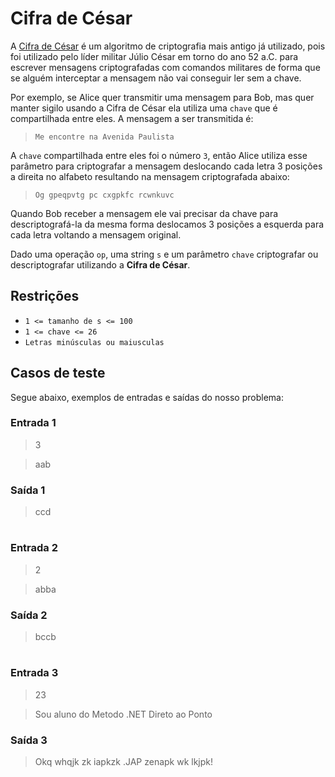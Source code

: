 # Cifra de César

A [Cifra de César](https://pt.khanacademy.org/computing/computer-science/cryptography/crypt/v/caesar-cipher) é um algoritmo de criptografia mais antigo já utilizado, pois foi utilizado pelo líder militar Júlio César em torno do ano 52 a.C. para escrever mensagens criptografadas com comandos militares de forma que se alguém interceptar a mensagem não vai conseguir ler sem a chave.

Por exemplo, se Alice quer transmitir uma mensagem para Bob, mas quer manter sigilo usando a Cifra de César ela utiliza uma `chave` que é compartilhada entre eles. A mensagem a ser transmitida é:

> `Me encontre na Avenida Paulista`

A `chave` compartilhada entre eles foi o número `3`, então Alice utiliza esse parâmetro para criptografar a mensagem deslocando cada letra 3 posições a direita no alfabeto resultando na mensagem criptografada abaixo:

> `Og gpeqpvtg pc cxgpkfc rcwnkuvc`

Quando Bob receber a mensagem ele vai precisar da chave para descriptografá-la da mesma forma deslocamos 3 posições a esquerda para cada letra voltando a mensagem original.

Dado uma operação `op`, uma string `s` e um parâmetro `chave` criptografar ou descriptografar utilizando a **Cifra de César**.


## Restrições

- `1 <= tamanho de s <= 100`
- `1 <= chave <= 26`
- `Letras minúsculas ou maiusculas`

## Casos de teste

Segue abaixo, exemplos de entradas e saídas do nosso problema:

### Entrada 1
> 3

> aab

### Saída 1
> ccd

# 

### Entrada 2
> 2

> abba

### Saída 2

> bccb

# 

### Entrada 3
> 23

> Sou aluno do Metodo .NET Direto ao Ponto

### Saída 3
> Okq whqjk zk iapkzk .JAP zenapk wk lkjpk!